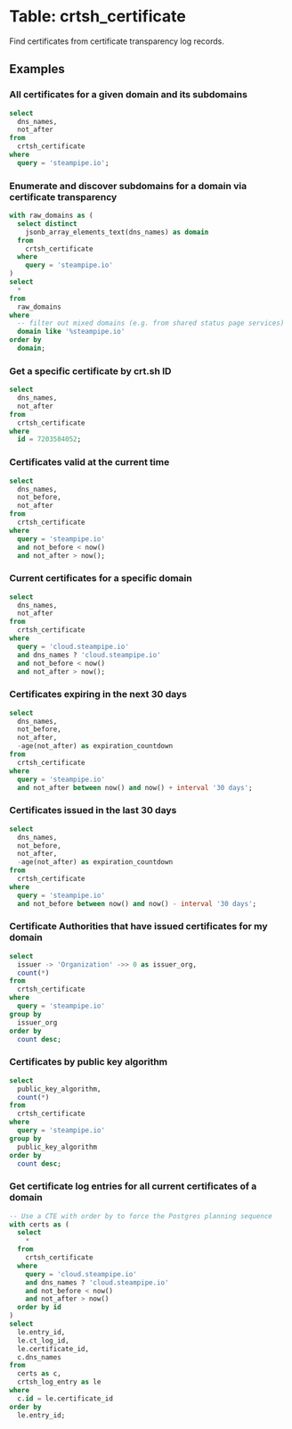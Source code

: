 # Table: crtsh_certificate

Find certificates from certificate transparency log records.

## Examples

### All certificates for a given domain and its subdomains

```sql
select
  dns_names,
  not_after
from
  crtsh_certificate
where
  query = 'steampipe.io';
```

### Enumerate and discover subdomains for a domain via certificate transparency

```sql
with raw_domains as (
  select distinct
    jsonb_array_elements_text(dns_names) as domain
  from
    crtsh_certificate
  where
    query = 'steampipe.io'
)
select
  *
from
  raw_domains
where
  -- filter out mixed domains (e.g. from shared status page services)
  domain like '%steampipe.io'
order by
  domain;
```

### Get a specific certificate by crt.sh ID

```sql
select
  dns_names,
  not_after
from
  crtsh_certificate
where
  id = 7203584052;
```

### Certificates valid at the current time

```sql
select
  dns_names,
  not_before,
  not_after
from
  crtsh_certificate
where
  query = 'steampipe.io'
  and not_before < now()
  and not_after > now();
```

### Current certificates for a specific domain

```sql
select
  dns_names,
  not_after
from
  crtsh_certificate
where
  query = 'cloud.steampipe.io'
  and dns_names ? 'cloud.steampipe.io'
  and not_before < now()
  and not_after > now();
```

### Certificates expiring in the next 30 days

```sql
select
  dns_names,
  not_before,
  not_after,
  -age(not_after) as expiration_countdown
from
  crtsh_certificate
where
  query = 'steampipe.io'
  and not_after between now() and now() + interval '30 days';
```

### Certificates issued in the last 30 days

```sql
select
  dns_names,
  not_before,
  not_after,
  -age(not_after) as expiration_countdown
from
  crtsh_certificate
where
  query = 'steampipe.io'
  and not_before between now() and now() - interval '30 days';
```

### Certificate Authorities that have issued certificates for my domain

```sql
select
  issuer -> 'Organization' ->> 0 as issuer_org,
  count(*)
from
  crtsh_certificate
where
  query = 'steampipe.io'
group by
  issuer_org
order by
  count desc;
```

### Certificates by public key algorithm

```sql
select
  public_key_algorithm,
  count(*)
from
  crtsh_certificate
where
  query = 'steampipe.io'
group by
  public_key_algorithm
order by
  count desc;
```

### Get certificate log entries for all current certificates of a domain

```sql
-- Use a CTE with order by to force the Postgres planning sequence
with certs as (
  select
    *
  from
    crtsh_certificate
  where
    query = 'cloud.steampipe.io'
    and dns_names ? 'cloud.steampipe.io'
    and not_before < now()
    and not_after > now()
  order by id
)
select
  le.entry_id,
  le.ct_log_id,
  le.certificate_id,
  c.dns_names
from
  certs as c,
  crtsh_log_entry as le
where
  c.id = le.certificate_id
order by
  le.entry_id;
```
